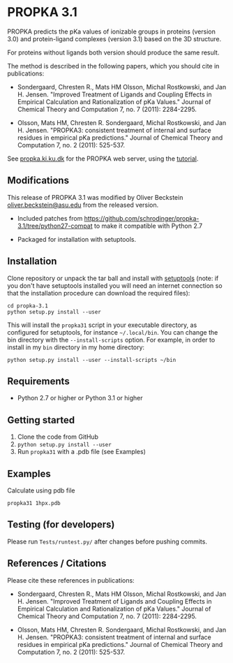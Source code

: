 # PROPKA 3.1

PROPKA predicts the pKa values of ionizable groups in proteins
(version 3.0) and protein-ligand complexes (version 3.1)
based on the 3D structure.

For proteins without ligands both version should produce the same result.

The method is described in the following papers, which you should cite
in publications:

* Sondergaard, Chresten R., Mats HM Olsson, Michal Rostkowski, and Jan H. Jensen. "Improved Treatment of Ligands and Coupling Effects in Empirical Calculation and Rationalization of pKa Values." Journal of Chemical Theory and Computation 7, no. 7 (2011): 2284-2295.

* Olsson, Mats HM, Chresten R. Sondergaard, Michal Rostkowski, and Jan H. Jensen. "PROPKA3: consistent treatment of internal and surface residues in empirical pKa predictions." Journal of Chemical Theory and Computation 7, no. 2 (2011): 525-537.

See [propka.ki.ku.dk](http://propka.ki.ku.dk/) for the PROPKA web server,
using the [tutorial](http://propka.ki.ku.dk/~luca/wiki/index.php/PROPKA_3.1_Tutorial).

## Modifications 

This release of PROPKA 3.1 was modified by Oliver Beckstein
<oliver.beckstein@asu.edu> from the released version.

* Included patches from
  https://github.com/schrodinger/propka-3.1/tree/python27-compat to
  make it compatible with Python 2.7

* Packaged for installation with setuptools.


## Installation

Clone repository or unpack the tar ball and install with
[setuptools](http://pythonhosted.org/setuptools/index.html) (note: if
you don't have setuptools installed you will need an internet
connection so that the installation procedure can download the
required files):

    cd propka-3.1
    python setup.py install --user

This will install the `propka31` script in your executable directory,
as configured for setuptools, for instance `~/.local/bin`. You can
change the bin directory with the `--install-scripts` option. For
example, in order to install in my `bin` directory in my home
directory:

    python setup.py install --user --install-scripts ~/bin


## Requirements

* Python 2.7 or higher or Python 3.1 or higher 

## Getting started

1. Clone the code from GitHub
2. `python setup.py install --user`
2. Run `propka31` with a .pdb file (see Examples)

## Examples

Calculate using pdb file

    propka31 1hpx.pdb


## Testing (for developers)

Please run `Tests/runtest.py/` after changes before pushing commits.

## References / Citations

Please cite these references in publications:

* Sondergaard, Chresten R., Mats HM Olsson, Michal Rostkowski, and Jan H. Jensen. "Improved Treatment of Ligands and Coupling Effects in Empirical Calculation and Rationalization of pKa Values." Journal of Chemical Theory and Computation 7, no. 7 (2011): 2284-2295.

* Olsson, Mats HM, Chresten R. Sondergaard, Michal Rostkowski, and Jan H. Jensen. "PROPKA3: consistent treatment of internal and surface residues in empirical pKa predictions." Journal of Chemical Theory and Computation 7, no. 2 (2011): 525-537.



